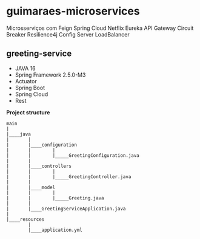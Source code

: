# guimaraes-microservices
Microsserviços com Feign Spring Cloud Netflix Eureka API Gateway Circuit Breaker Resilience4j Config Server LoadBalancer

## greeting-service
- JAVA 16
- Spring Framework 2.5.0-M3
- Actuator
- Spring Boot
- Spring Cloud
- Rest

**Project structure**

```
main
|
|____java
|       |
|       |____configuration
|       |        |
|       |        |_____GreetingConfiguration.java
|       | 
|       |____controllers
|       |        |
|       |        |_____GreetingController.java
|       |
|       |____model
|       |        |
|       |        |_____Greeting.java
|       |
|       |____GreetingServiceApplication.java
|
|____resources
        |
        |____application.yml
``` 












